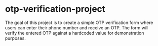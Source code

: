 # otp-verification-project
The goal of this project is to create a simple OTP verification form where users can enter their phone number and receive an OTP. The form will verify the entered OTP against a hardcoded value for demonstration purposes.
